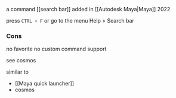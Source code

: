 a command [[search bar]] added in [[Autodesk Maya|Maya]] 2022

press `CTRL + F`
or go to the menu Help > Search bar

### Cons
no favorite
no custom command support 

see cosmos

similar to
- [[Maya quick launcher]]
- cosmos